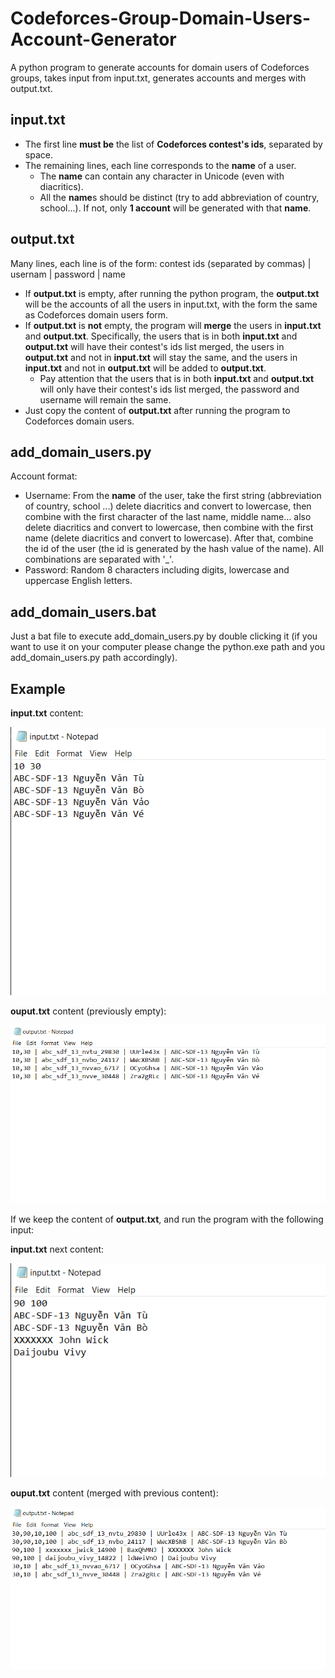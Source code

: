 # Codeforces-Group-Domain-Users-Account-Generator
A python program to generate accounts for domain users of Codeforces groups, takes input from input.txt, generates accounts and merges with output.txt.

## input.txt
* The first line **must be** the list of **Codeforces contest's ids**, separated by space.
* The remaining lines, each line corresponds to the **name** of a user. 
  - The **name** can contain any character in Unicode (even with diacritics).
  - All the **name**s should be distinct (try to add abbreviation of country, school...). If not, only **1 account** will be generated with that **name**.

## output.txt
Many lines, each line is of the form: contest ids (separated by commas) | usernam | password | name

* If **output.txt** is empty, after running the python program, the **output.txt** will be the accounts of all the users in input.txt, with the form the same as Codeforces domain users form.
* If **output.txt** is **not** empty, the program will **merge** the users in **input.txt** and **output.txt**. Specifically, the users that is in both **input.txt** and **output.txt** will have their contest's ids list merged, the users in **output.txt** and not in **input.txt** will stay the same, and the users in **input.txt** and not in **output.txt** will be added to **output.txt**.
  - Pay attention that the users that is in both **input.txt** and **output.txt** will only have their contest's ids list merged, the password and username will remain the same.
* Just copy the content of **output.txt** after running the program to Codeforces domain users.

## add_domain_users.py
Account format:
* Username: From the **name** of the user, take the first string (abbreviation of country, school ...) delete diacritics and convert to lowercase, then combine with the first character of the last name, middle name... also delete diacritics and convert to lowercase, then combine with the first name (delete diacritics and convert to lowercase). After that, combine the id of the user (the id is generated by the hash value of the name). All combinations are separated with '_'.
* Password: Random 8 characters including digits, lowercase and uppercase English letters.

## add_domain_users.bat
Just a bat file to execute add_domain_users.py by double clicking it (if you want to use it on your computer please change the python.exe path and you add_domain_users.py path accordingly).

## Example
**input.txt** content:

![](./example_pics/input1.png)

**ouput.txt** content (previously empty):

![](./example_pics/output1.png)

If we keep the content of **output.txt**, and run the program with the following input:

**input.txt** next content:

![](./example_pics/input2.png)

**ouput.txt** content (merged with previous content):

![](./example_pics/output2.png)
